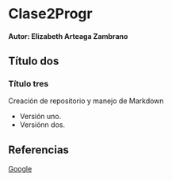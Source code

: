 # Clase2Progr
#### Autor: Elizabeth Arteaga Zambrano
## Título dos
### Título tres
Creación de repositorio y manejo de Markdown
- Versión uno.
- Versiónn dos.


## Referencias

[Google](https://www.google.com)
